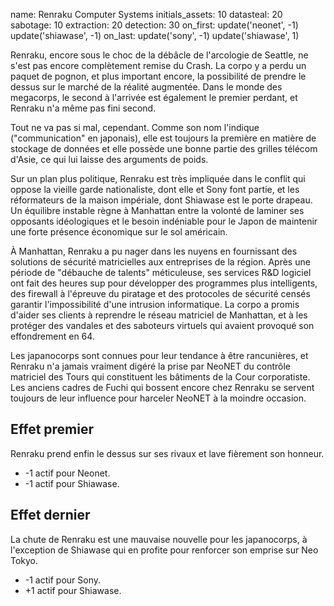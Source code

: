 name: Renraku Computer Systems
initials_assets: 10
datasteal: 20
sabotage: 10
extraction: 20
detection: 30
on_first:
    update('neonet', -1)
    update('shiawase', -1)
on_last:
    update('sony', -1)
    update('shiawase', 1)

Renraku, encore sous le choc de la débâcle de l'arcologie de Seattle, ne s'est pas encore complètement remise du Crash. La corpo y a perdu un paquet de pognon, et plus important encore, la possibilité de prendre le dessus sur le marché de la réalité augmentée. Dans le monde des megacorps, le second à l'arrivée est également le premier perdant, et Renraku n'a même pas fini second.

Tout ne va pas si mal, cependant. Comme son nom l'indique ("communication" en japonais), elle est toujours la première en matière de stockage de données et elle possède une bonne partie des grilles télécom d'Asie, ce qui lui laisse des arguments de poids.

Sur un plan plus politique, Renraku est très impliquée dans le conflit qui oppose la vieille garde nationaliste, dont elle et Sony font partie, et les réformateurs de la maison impériale, dont Shiawase est le porte drapeau. Un équilibre instable règne à Manhattan entre la volonté de laminer ses opposants idéologiques et le besoin indéniable pour le Japon de maintenir une forte présence économique sur le sol américain.

À Manhattan, Renraku a pu nager dans les nuyens en fournissant des solutions de sécurité matricielles aux entreprises de la région. Après une période de "débauche de talents" méticuleuse, ses services R&D logiciel ont fait des heures sup pour développer des programmes plus intelligents, des firewall à l'épreuve du piratage et des protocoles de sécurité censés garantir l'impossibilité d'une intrusion informatique. La corpo a promis d'aider ses clients à reprendre le réseau matriciel de Manhattan, et à les protéger des vandales et des saboteurs virtuels qui avaient provoqué son effondrement en 64.

Les japanocorps sont connues pour leur tendance à être rancunières, et Renraku n'a jamais vraiment digéré la prise par NeoNET du contrôle matriciel des Tours qui constituent les bâtiments de la Cour corporatiste. Les anciens cadres de Fuchi qui bossent encore chez Renraku se servent toujours de leur influence pour harceler NeoNET à la moindre occasion.

## Effet premier
Renraku prend enfin le dessus sur ses rivaux et lave fièrement son honneur.

* -1 actif pour Neonet.
* -1 actif pour Shiawase.

## Effet dernier
La chute de Renraku est une mauvaise nouvelle pour les japanocorps, à l'exception de Shiawase qui en profite pour renforcer son emprise sur Neo Tokyo.

* -1 actif pour Sony.
* +1 actif pour Shiawase.

